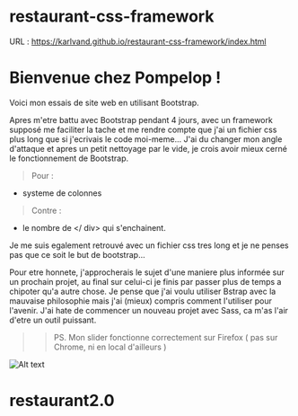 # restaurant-css-framework

URL : https://karlvand.github.io/restaurant-css-framework/index.html

# Bienvenue chez Pompelop !

Voici mon essais de site web en utilisant Bootstrap.

Apres m'etre battu avec Bootstrap pendant 4 jours, avec un framework supposé me faciliter la tache et me rendre compte que j'ai un fichier css plus long que si j'ecrivais le code moi-meme...
J'ai du changer mon angle d'attaque et apres un petit nettoyage par le vide, je crois avoir mieux cerné le fonctionnement de Bootstrap.

> Pour :

- systeme de colonnes

> Contre :

- le nombre de </ div> qui s'enchainent.

Je me suis egalement retrouvé avec un fichier css tres long et je ne penses pas que ce soit le but de bootstrap...

Pour etre honnete, j'approcherais le sujet d'une maniere plus informée sur un prochain projet, au final sur celui-ci je finis par passer plus de temps a chipoter qu'a autre chose. Je pense que j'ai voulu utiliser Bstrap avec la mauvaise philosophie mais j'ai (mieux) compris comment l'utiliser pour l'avenir. J'ai hate de commencer un nouveau projet avec Sass, ca m'as l'air d'etre un outil puissant.

> > PS. Mon slider fonctionne correctement sur Firefox ( pas sur Chrome, ni en local d'ailleurs )

![Alt text](https://i.giphy.com/media/v1.Y2lkPTc5MGI3NjExNXR0empsaGVxb21lY2h3dGdwaWh0aXR3dXI2Z3M2bWN1OXViNXIwaCZlcD12MV9pbnRlcm5hbF9naWZfYnlfaWQmY3Q9Zw/FVOU6vzPq3XtNfgA66/giphy.gif)
# restaurant2.0
